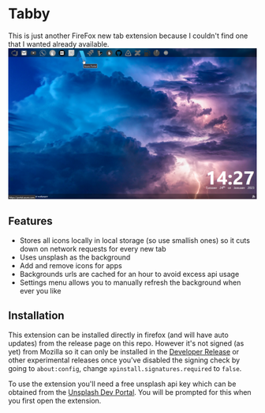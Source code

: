 # Tabby
This is just another FireFox new tab extension because I couldn't find one that I wanted already available.
![Screen Shot](docs/screen-shot.png)

## Features 
- Stores all icons locally in local storage (so use smallish ones) so it cuts down on network requests for every new tab
- Uses unsplash as the background
- Add and remove icons for apps
- Backgrounds urls are cached for an hour to avoid excess api usage
- Settings menu allows you to manually refresh the background when ever you like

## Installation
This extension can be installed directly in firefox (and will have auto updates) from the release page on this repo. However it's not signed (as yet) from Mozilla so it can only be installed in the [Developer Release](https://www.mozilla.org/en-US/firefox/developer/) or other experimental releases once you've disabled the signing check by going to `about:config`, change `xpinstall.signatures.required` to `false`.

To use the extension you'll need a free unsplash api key which can be obtained from the [Unsplash Dev Portal](https://unsplash.com/developers). You will be prompted for this when you first open the extension.

